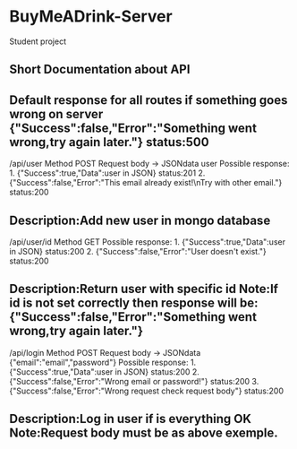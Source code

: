 # BuyMeADrink-Server
Student project

Short Documentation about API
---------------------------------------------------------------------------------------------
Default response for all routes if something goes wrong on server
	{"Success":false,"Error":"Something went wrong,try again later."} status:500
---------------------------------------------------------------------------------------------
/api/user
	Method POST
	Request body -> JSONdata user
	Possible response: 
		1. {"Success":true,"Data":user in JSON} status:201
		2. {"Success":false,"Error":"This email already exist!\nTry with other email."}	status:200
		
Description:Add new user in mongo database
---------------------------------------------------------------------------------------------
/api/user/id
	Method GET
	Possible response: 
		1. {"Success":true,"Data":user in JSON} status:200
		2. {"Success":false,"Error":"User doesn't exist."}	status:200
		
Description:Return user with specific id Note:If id is not set correctly then response will be: 
{"Success":false,"Error":"Something went wrong,try again later."} 
---------------------------------------------------------------------------------------------
/api/login
	Method POST
	Request body -> JSONdata {"email":"email","password"}
	Possible response: 
		1. {"Success":true,"Data":user in JSON} status:200
		2. {"Success":false,"Error":"Wrong email or password!"}	status:200
		3. {"Success":false,"Error":"Wrong request check request body"}	status:200
		
Description:Log in user if is everything OK Note:Request body must be as above exemple.
---------------------------------------------------------------------------------------------
